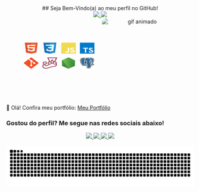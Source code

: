 <div align="center">
  ## Seja Bem-Vindo(a) ao meu perfil no GitHub!
  <br>
  <a href="https://github.com/alan-felipe-dev">
    <img height="180em" src="https://github-readme-stats.vercel.app/api?username=alan-felipe-dev&show_icons=true&theme=tokyonight&include_all_commits=true&count_private=true"/>
    <img height="180em" src="https://github-readme-stats.vercel.app/api/top-langs/?username=alan-felipe-dev&layout=compact&langs_count=6&theme=tokyonight"/>
  </a>
</div>

<div align="center" style="display: flex; justify-content: center; align-items: center;">
  <div style="display: grid; grid-template-columns: repeat(4, 1fr); gap: 10px; margin-right: 20px;">
    <img alt="HTML" src="https://raw.githubusercontent.com/devicons/devicon/master/icons/html5/html5-original.svg" height="30" width="40">
    <img alt="CSS" src="https://raw.githubusercontent.com/devicons/devicon/master/icons/css3/css3-original.svg" height="30" width="40">
    <img alt="JavaScript" src="https://raw.githubusercontent.com/devicons/devicon/master/icons/javascript/javascript-plain.svg" height="30" width="40">
    <img alt="TypeScript" src="https://raw.githubusercontent.com/devicons/devicon/master/icons/typescript/typescript-plain.svg" height="30" width="40">
    <img alt="Git" src="https://raw.githubusercontent.com/devicons/devicon/master/icons/git/git-plain.svg" height="30" width="40">
    <img alt="Jest" src="https://raw.githubusercontent.com/devicons/devicon/master/icons/jest/jest-plain.svg" height="30" width="40">
    <img alt="Node.js" src="https://raw.githubusercontent.com/devicons/devicon/master/icons/nodejs/nodejs-original.svg" height="30" width="40">
    <img alt="PostgreSQL" src="https://raw.githubusercontent.com/devicons/devicon/master/icons/postgresql/postgresql-original.svg" height="30" width="40">
  </div>
  <img src="https://media3.giphy.com/media/v1.Y2lkPTc5MGI3NjExNWhkazk3eXh4ZXhrd3Zhc2NtN3IzMjlja29yenJ2Z3p0bHQ1bXduNiZlcD12MV9pbnRlcm5hbF9naWZfYnlfaWQmY3Q9Zw/H62NM1ab7wzMXURdoi/giphy.gif" height="200" width="200" alt="gif animado" style="border-radius: 10px;">
</div>

<br>

👋 Olá! Confira meu portfólio: [Meu Portfólio](https://alan-felipe-dev.github.io/portfolio/)

### Gostou do perfil? Me segue nas redes sociais abaixo!
<div align="center">
  <a href="https://www.instagram.com/alanfelipe._/" target="_blank">
    <img src="https://img.shields.io/badge/-Instagram-%23E4405F?style=for-the-badge&logo=instagram&logoColor=white">
  </a>
  <a href="https://discord.gg/TwmM3SVM" target="_blank">
    <img src="https://img.shields.io/badge/Discord-7289DA?style=for-the-badge&logo=discord&logoColor=white">
  </a>
  <a href="mailto:alanfelipe1635@gmail.com">
    <img src="https://img.shields.io/badge/-Gmail-%23333?style=for-the-badge&logo=gmail&logoColor=white">
  </a>
  <a href="https://www.linkedin.com/in/alan-felipe-a550b5332/" target="_blank">
    <img src="https://img.shields.io/badge/-LinkedIn-%230077B5?style=for-the-badge&logo=linkedin&logoColor=white">
  </a>
</div>

<br>

<img src="https://raw.githubusercontent.com/alan-felipe-dev/alan-felipe-dev/output/snake.svg" alt="Snake animation" />
